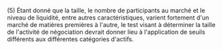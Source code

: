 (5) Étant donné que la taille, le nombre de participants au marché et le niveau de liquidité, entre autres caractéristiques, varient fortement d'un marché de matières premières à l'autre, le test visant à déterminer la taille de l'activité de négociation devrait donner lieu à l'application de seuils différents aux différentes catégories d'actifs.